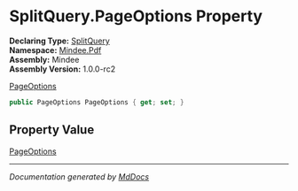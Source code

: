 ﻿<!--  
  <auto-generated>   
    The contents of this file were generated by a tool.  
    Changes to this file may be list if the file is regenerated  
  </auto-generated>   
-->

# SplitQuery.PageOptions Property

**Declaring Type:** [SplitQuery](../index.md)  
**Namespace:** [Mindee.Pdf](../../index.md)  
**Assembly:** Mindee  
**Assembly Version:** 1.0.0\-rc2

[PageOptions](../../../Input/PageOptions/index.md)

```csharp
public PageOptions PageOptions { get; set; }
```

## Property Value

[PageOptions](../../../Input/PageOptions/index.md)

___

*Documentation generated by [MdDocs](https://github.com/ap0llo/mddocs)*
